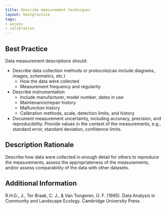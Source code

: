 ```yaml
---
title: Describe measurement techniques
layout: bestpractice
tags:
- access
- calibration
---
```



## Best Practice
Data measurement descriptions should:

- Describe data collection methods or protocols(can include diagrams, images, schematics, etc.)
  - How the data were collected
  - Measurement frequency and regularity
- Describe instrumentation
  - Include manufacturer, model number, dates in use
  - Maintenance/repair history
  - Malfunction history
  - Calibration methods, scale, detection limits, and history
- Document measurement uncertainty, including accuracy, precision, and reproducibility. Provide values in the context of the measurements, e.g., standard error, standard deviation, confidence limits.

## Description Rationale
Describe how data were collected in enough detail for others to reproduce the measurements, assess the appropriateness of the measurements, and/or assess comparability of the data with other datasets.

## Additional Information
R.H.G., J., Ter Braak, C. J., & Van Tongeren, O. F. (1995). Data Analysis in Community and Landscape Ecology. Cambridge University Press.
